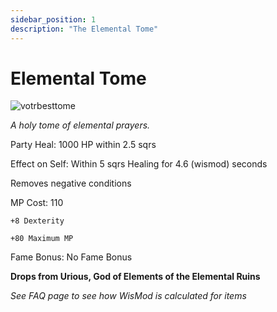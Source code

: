 ```yaml
---
sidebar_position: 1
description: "The Elemental Tome"
---
```


# Elemental Tome

![votrbesttome](https://vwiki.valorserver.com/api/item/picture/elemental%20tome)

<i>A holy tome of elemental prayers.</i>

Party Heal: 1000 HP within 2.5 sqrs

Effect on Self: Within 5 sqrs Healing for 4.6 (wismod) seconds

Removes negative conditions

MP Cost: 110

    +8 Dexterity
    
    +80 Maximum MP

Fame Bonus: No Fame Bonus

**Drops from Urious, God of Elements of the Elemental Ruins**

*See FAQ page to see how WisMod is calculated for items*
